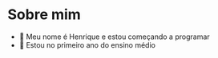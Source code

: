 # Sobre mim

- 👋 Meu nome é Henrique e estou começando a programar
- 👀 Estou no primeiro ano do ensino médio 

